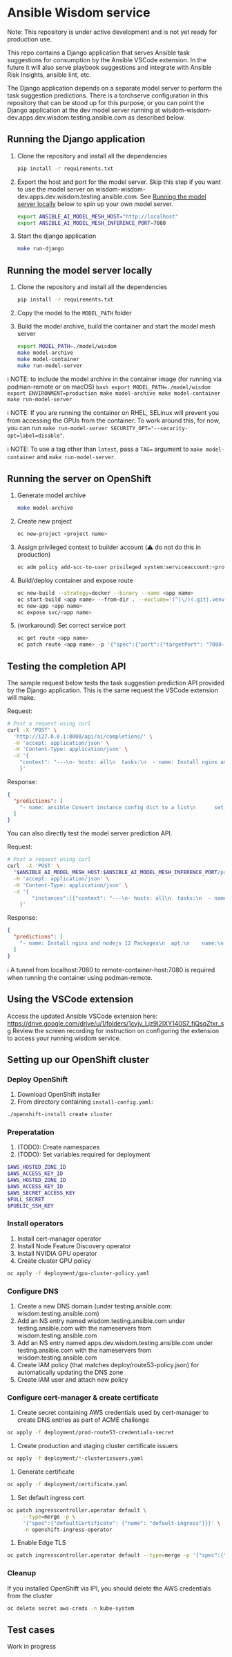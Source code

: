 # Ansible Wisdom service

Note: This repository is under active development and is not yet ready for production use.

This repo contains a Django application that serves Ansible task suggestions for consumption by the Ansible VSCode extension. In the future it will also serve playbook suggestions and integrate with Ansible Risk Insights, ansible lint, etc.

The Django application depends on a separate model server to perform the task suggestion predictions. There is a torchserve configuration in this repository that can be stood up for this purpose, or you can point the Django application at the dev model server running at wisdom-wisdom-dev.apps.dev.wisdom.testing.ansible.com as described below.

## Running the Django application

1. Clone the repository and install all the dependencies

    ```bash
    pip install -r requirements.txt
    ```

1. Export the host and port for the model server. Skip this step if you want to use the model server on wisdom-wisdom-dev.apps.dev.wisdom.testing.ansible.com. See [Running the model server locally](#running-the-model-server-locally) below to spin up your own model server.

    ```bash
    export ANSIBLE_AI_MODEL_MESH_HOST="http://localhost" 
    export ANSIBLE_AI_MODEL_MESH_INFERENCE_PORT=7080
    ```

1. Start the django application

    ```bash
    make run-django
    ```

## Running the model server locally

1. Clone the repository and install all the dependencies

    ```bash
    pip install -r requirements.txt
    ```

1. Copy the model to the `MODEL_PATH` folder

1. Build the model archive, build the container and start the model mesh server

    ```bash
    export MODEL_PATH=./model/wisdom
    make model-archive
    make model-container
    make run-model-server
    ```

:information_source: NOTE: to include the model archive in the container image (for running via podman-remote or on macOS)
    ```bash
    export MODEL_PATH=./model/wisdom
    export ENVIRONMENT=production
    make model-archive
    make model-container
    make run-model-server
    ```

:information_source: NOTE: If you are running the container on RHEL, SELinux will prevent you from accessing the GPUs from the container. To work around this, for now, you can run `make run-model-server SECURITY_OPT="--security-opt=label=disable"`.

:information_source: NOTE: To use a tag other than `latest`, pass a `TAG=` argument to `make model-container` and `make run-model-server`.

## Running the server on OpenShift

1. Generate model archive
    ```bash
    make model-archive
    ```
1. Create new project
    ```bash
    oc new-project <project name>
    ```

1. Assign privileged context to builder account (:warning: do not do this in production)
    ```bash
    oc adm policy add-scc-to-user privileged system:serviceaccount:<project name>:builder
    ```

1. Build/deploy container and expose route
    ```bash
    oc new-build --strategy=docker --binary --name <app name>
    oc start-build <app name> --from-dir . --exclude='(^|\/)(.git|.venv|.tox)(\/|$)' --wait=true
    oc new-app <app name>
    oc expose svc/<app name>
    ```

1. (workaround) Set correct service port
    ```bash
    oc get route <app name>
    oc patch route <app name> -p '{"spec":{"port":{"targetPort": "7080-tcp"}}}'
    ```

## Testing the completion API

The sample request below tests the task suggestion prediction API provided by the Django application. This is the same request the VSCode extension will make.

Request:

```bash
# Post a request using curl
curl -X 'POST' \
  'http://127.0.0.1:8000/api/ai/completions/' \
  -H 'accept: application/json' \
  -H 'Content-Type: application/json' \
  -d '{
    "context": "---\n- hosts: all\n  tasks:\n  - name: Install nginx and nodejs 12 Packages\n", "prompt": "Install nginx and nodejs 12 Packages"
    }'
```

Response:

```json
{
  "predictions": [
    "- name: ansible Convert instance config dict to a list\n      set_fact:\n        ansible_list: \"{{ instance_config_dict.results | map(attribute='ansible_facts.instance_conf_dict') | list }}\"\n      when: server.changed | bool\n"
  ]
}
```

You can also directly test the model server prediction API.

Request:

```bash
# Post a request using curl
curl  -X 'POST' \
  "$ANSIBLE_AI_MODEL_MESH_HOST:$ANSIBLE_AI_MODEL_MESH_INFERENCE_PORT/predictions/wisdom" \
  -H 'accept: application/json' \
  -H 'Content-Type: application/json' \
  -d '{
        "instances":[{"context": "---\n- hosts: all\n  tasks:\n  - name: Install nginx and nodejs 12 Packages\n", "prompt": "Install nginx and nodejs 12 Packages"}]
    }'
```

Response:

```json
{
  "predictions": [
    "- name: Install nginx and nodejs 12 Packages\n  apt:\n    name:\n      - nginx\n      - nodejs\n    state: latest\n"
  ]
}
```



:information_source: A tunnel from localhost:7080 to remote-container-host:7080 is required when running the container using podman-remote.

## Using the VSCode extension

Access the updated Ansible VSCode extension here: https://drive.google.com/drive/u/1/folders/1cyjv_Ljz9I2IXY140S7_fjQsqZtxr_sg
Review the screen recording for instruction on configuring the extension to access your running wisdom service.

## Setting up our OpenShift cluster

### Deploy OpenShift
1. Download OpenShift installer
2. From directory containing `install-config.yaml`:
```bash
./openshift-install create cluster
```

### Preperatation
1. (TODO): Create namespaces
2. (TODO): Set variables required for deployment
```bash
$AWS_HOSTED_ZONE_ID
$AWS_ACCESS_KEY_ID
$AWS_HOSTED_ZONE_ID
$AWS_ACCESS_KEY_ID
$AWS_SECRET_ACCESS_KEY
$PULL_SECRET
$PUBLIC_SSH_KEY
```

### Install operators
1. Install cert-manager operator
1. Install Node Feature Discovery operator
1. Install NVIDIA GPU operator
1. Create cluster GPU policy
```bash
oc apply -f deployment/gpu-cluster-policy.yaml
```

### Configure DNS
1. Create a new DNS domain (under testing.ansible.com: wisdom.testing.ansible.com)
1. Add an NS entry named wisdom.testing.ansible.com under testing.ansible.com with the nameservers from wisdom.testing.ansible.com
1. Add an NS entry named apps.dev.wisdom.testing.ansible.com under testing.ansible.com with the nameservers from wisdom.testing.ansible.com
1. Create IAM policy (that matches deploy/route53-policy.json) for automatically updating the DNS zone
1. Create IAM user and attach new policy

### Configure cert-manager & create certificate
1. Create secret containing AWS credentials used by cert-manager to create DNS entries as part of ACME challenge
```bash
oc apply -f deployment/prod-route53-credentials-secret
```
1. Create production and staging cluster certificate issuers
```bash
oc apply -f deployment/*-clusterissuers.yaml
```
1. Generate certificate
```bash
oc apply -f deployment/certificate.yaml
```
1. Set default ingress cert
```bash
oc patch ingresscontroller.operator default \
     --type=merge -p \
     '{"spec":{"defaultCertificate": {"name": "default-ingress"}}}' \
     -n openshift-ingress-operator
```
1. Enable Edge TLS
```bash
oc patch ingresscontroller.operator default --type=merge -p '{"spec":{"tls": {"insecureEdgeTerminationPolicy": "Redirect", "termination": "edge"}}}' -n openshift-ingress-operator 
```

### Cleanup

If you installed OpenShift via IPI, you should delete the AWS credentials from the cluster

```bash
oc delete secret aws-creds -n kube-system
```

## Test cases

Work in progress
